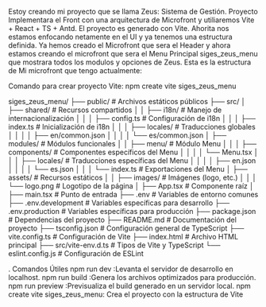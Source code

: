 Estoy creando mi proyecto que se llama Zeus: Sistema de Gestión. 
Proyecto Implementara el Front con una arquitectura de Microfront y utiliaremos Vite + React + TS + Antd. El proyecto es generado con Vite.
Ahorita nos estamos enfocando netamente en el UI y ya tenemos una estructura definida.
Ya hemos creado el Microfront que sera el Header y ahora estamos creando el microfront que sera el Menu Principal siges_zeus_menu que mostrara todos los modulos y opciones de Zeus.
Esta es la estructura de Mi  microfront que tengo actualmente:

Comando para crear proyecto Vite: npm create vite siges_zeus_menu

siges_zeus_menu/
├── public/                    # Archivos estáticos públicos
├── src/
│   ├── shared/                # Recursos compartidos
│   │   ├── i18n/              # Manejo de internacionalización
│   │   │   ├── config.ts      # Configuración de i18n
│   │   │   ├── index.ts       # Inicialización de i18n
│   │   │   ├── locales/       # Traducciones globales
│   │   │   │   ├── en/common.json
│   │   │   │   └── es/common.json
│   ├── modules/               # Módulos funcionales
│   │   ├── menu/            # Módulo Menu
│   │   │   ├── components/    # Componentes específicos del Menu
│   │   │   │   └── Menu.tsx
│   │   │   ├── locales/       # Traducciones específicas del Menu
│   │   │   │   ├── en.json
│   │   │   │   └── es.json
│   │   │   └── index.ts       # Exportaciones del Menu
│   ├── assets/                # Recursos estáticos
│   │   ├── images/            # Imágenes (logo, etc.)
│   │   │   └── logo.png       # Logotipo de la página
│   ├── App.tsx                # Componente raíz
│   ├── main.tsx               # Punto de entrada
├── .env                       # Variables de entorno comunes
├── .env.development           # Variables específicas para desarrollo
├── .env.production            # Variables específicas para producción
├── package.json               # Dependencias del proyecto
├── README.md                  # Documentación del proyecto
├── tsconfig.json              # Configuración general de TypeScript
├── vite.config.ts             # Configuración de Vite
├── index.html                 # Archivo HTML principal
├── src/vite-env.d.ts          # Tipos de Vite y TypeScript
└── eslint.config.js           # Configuración de ESLint


. Comandos Útiles 
npm run dev	:Levanta el servidor de desarrollo en localhost.
npm run build	:Genera los archivos optimizados para producción.
npm run preview	:Previsualiza el build generado en un servidor local.
npm create vite siges_zeus_menu: Crea el proyecto con la estructura de Vite 
